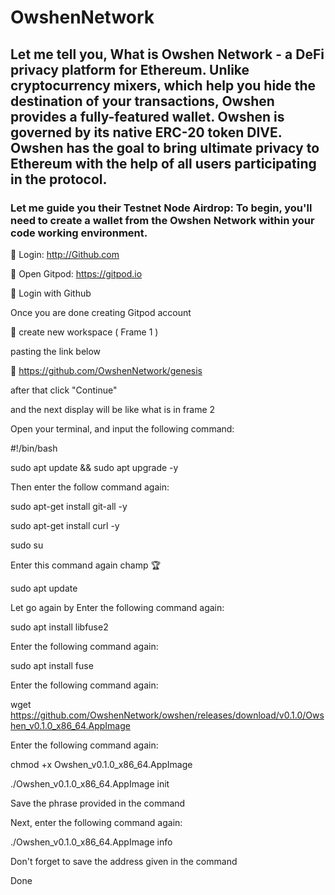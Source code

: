 # OwshenNetwork 

## Let me tell you, What is Owshen Network - a DeFi privacy platform for Ethereum. Unlike cryptocurrency mixers, which help you hide the destination of your transactions, Owshen provides a fully-featured wallet. Owshen is governed by its native ERC-20 token DIVE. Owshen has the goal to bring ultimate privacy to Ethereum with the help of all users participating in the protocol.

### Let me guide you their Testnet Node Airdrop: To begin, you'll need to create a wallet from the Owshen Network within your code working environment.

🥂 Login: http://Github.com

🥂 Open Gitpod: https://gitpod.io

🥂 Login with Github

Once you are done creating Gitpod account 

🥂 create new workspace ( Frame 1 ) 

pasting the link below

🔗 https://github.com/OwshenNetwork/genesis

after that click "Continue"

and the next display will be like what is in frame 2

Open your terminal, and input the following command:

   #!/bin/bash
   
   sudo apt update && sudo apt upgrade -y

Then enter the follow command again: 

   sudo apt-get install git-all -y
   
   sudo apt-get install curl -y
   
   sudo su

Enter this command again champ 🏆 

  sudo apt update

Let go again by Enter the following command again:

  sudo apt install libfuse2

Enter the following command again:

  sudo apt install fuse
  
Enter the following command again:
  
  wget https://github.com/OwshenNetwork/owshen/releases/download/v0.1.0/Owshen_v0.1.0_x86_64.AppImage

Enter the following command again:

  chmod +x Owshen_v0.1.0_x86_64.AppImage  
  
  ./Owshen_v0.1.0_x86_64.AppImage init

Save the phrase provided in the command

Next, enter the following command again:

  ./Owshen_v0.1.0_x86_64.AppImage info

Don't forget to save the address given in the command

Done





